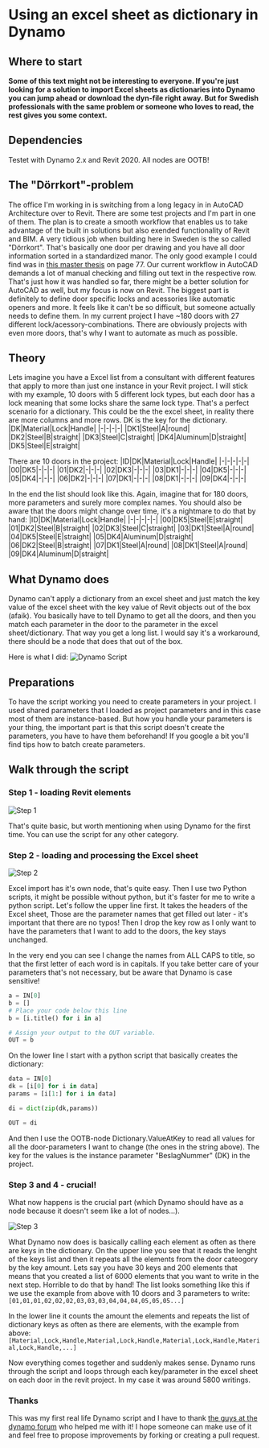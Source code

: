# Using an excel sheet as dictionary in Dynamo

## Where to start
**Some of this text might not be interesting to everyone. If you're just looking for a solution to import Excel sheets as dictionaries into Dynamo you can jump ahead or download the dyn-file right away. But for Swedish professionals with the same problem or someone who loves to read, the rest gives you some context.**

## Dependencies
Testet with Dynamo 2.x and Revit 2020. All nodes are OOTB!

## The "Dörrkort"-problem
The office I'm working in is switching from a long legacy in in AutoCAD Architecture over to Revit. There are some test projects and I'm part in one of them. The plan is to create a smooth workflow that enables us to take advantage of the built in solutions but also exended functionality of Revit and BIM. 
A very tidious job when building here in Sweden is the so called "Dörrkort". That's basically one door per drawing and you have all door information sorted in a standardized manor. The only good example I could find was in [this master thesis](http://www.diva-portal.se/smash/get/diva2:1221728/FULLTEXT01.pdf) on page 77. Our current workflow in AutoCAD demands a lot of manual checking and filling out text in the respective row. That's just how it was handled so far, there might be a better solution for AutoCAD as well, but my focus is now on Revit.
The biggest part is definitely to define door specific locks and acessories like automatic openers and more. It feels like it can't be so difficult, but someone actually needs to define them. In my current project I have ~180 doors with 27 different lock/acessory-combinations. There are obviously projects with even more doors, that's why I want to automate as much as possible.

## Theory
Lets imagine you have a Excel list from a consultant with different features that apply to more than just one instance in your Revit project. I will stick with my example, 10 doors with 5 different lock types, but each door has a lock meaning that some locks share the same lock type. That's a perfect scenario for a dictionary.
This could be the the excel sheet, in reality there are more columns and more rows. DK is the key for the dictionary.
|DK|Material|Lock|Handle|
|-|-|-|-|
|DK1|Steel|A|round|
|DK2|Steel|B|straight|
|DK3|Steel|C|straight|
|DK4|Aluminum|D|straight|
|DK5|Steel|E|straight|

There are 10 doors in the project:
|ID|DK|Material|Lock|Handle|
|-|-|-|-|-|
|00|DK5|-|-|-|
|01|DK2|-|-|-|
|02|DK3|-|-|-|
|03|DK1|-|-|-|
|04|DK5|-|-|-|
|05|DK4|-|-|-|
|06|DK2|-|-|-|
|07|DK1|-|-|-|
|08|DK1|-|-|-|
|09|DK4|-|-|-|

In the end the list should look like this. Again, imagine that for 180 doors, more parameters and surely more complex names. You should also be aware that the doors might change over time, it's a nightmare to do that by hand:
|ID|DK|Material|Lock|Handle|
|-|-|-|-|-|
|00|DK5|Steel|E|straight|
|01|DK2|Steel|B|straight|
|02|DK3|Steel|C|straight|
|03|DK1|Steel|A|round|
|04|DK5|Steel|E|straight|
|05|DK4|Aluminum|D|straight|
|06|DK2|Steel|B|straight|
|07|DK1|Steel|A|round|
|08|DK1|Steel|A|round|
|09|DK4|Aluminum|D|straight|

## What Dynamo does
Dynamo can't apply a dictionary from an excel sheet and just match the key value of the excel sheet with the key value of Revit objects out of the box (afaik). You basically have to tell Dynamo to get all the doors, and then you match each parameter in the door to the parameter in the excel sheet/dictionary. That way you get a long list. I would say it's a workaround, there should be a node that does that out of the box.

Here is what I did:
![Dynamo Script](screenshots/complete.png)

## Preparations
To have the script working you need to create parameters in your project. I used shared parameters that I loaded as project parameters and in this case most of them are instance-based. But how you handle your parameters is your thing, the important part is that this script doesn't create the parameters, you have to have them beforehand! If you google a bit you'll find tips how to batch create parameters.

## Walk through the script
### Step 1 - loading Revit elements
![Step 1](screenshots/step_1.png)

That's quite basic, but worth mentioning when using Dynamo for the first time. You can use the script for any other category.

### Step 2 - loading and processing the Excel sheet
![Step 2](screenshots/step_2.png)

Excel import has it's own node, that's quite easy. Then I use two Python scripts, it might be possible without python, but it's faster for me to write a python script. Let's follow the upper line first. It takes the headers of the Excel sheet, Those are the parameter names that get filled out later - it's important that there are no typos! Then I drop the key row as I only want to have the parameters that I want to add to the doors, the key stays unchanged.

In the very end you can see I change the names from ALL CAPS to title, so that the first letter of each word is in capitals. If you take better care of your parameters that's not necessary, but be aware that Dynamo is case sensitive!
```python
a = IN[0]
b = []
# Place your code below this line
b = [i.title() for i in a]	

# Assign your output to the OUT variable.
OUT = b
```
On the lower line I start with a python script that basically creates the dictionary:
```python
data = IN[0]
dk = [i[0] for i in data]
params = [i[1:] for i in data]

di = dict(zip(dk,params))

OUT = di
```
And then I use the OOTB-node Dictionary.ValueAtKey to read all values for all the door-parameters I want to change (the ones in the string above). The key for the values is the instance parameter "BeslagNummer" (DK) in the project.

### Step 3 and 4 - crucial!
What now happens is the crucial part (which Dynamo should have as a node because it doesn't seem like a lot of nodes...).

![Step 3](screenshots/step_3.png)

What Dynamo now does is basically calling each element as often as there are keys in the dictionary. On the upper line you see that it reads the lenght of the keys list and then it repeats all the elements from the door cateogory by the key amount. Lets say you have 30 keys and 200 elements that means that you created a list of 6000 elements that you want to write in the next step. Horrible to do that by hand!
The list looks something like this if we use the example from above with 10 doors and 3 parameters to write:
`[01,01,01,02,02,02,03,03,03,04,04,04,05,05,05...]`

In the lower line it counts the amount the elements and repeats the list of dictionary keys as often as there are elements, with the example from above:
`[Material,Lock,Handle,Material,Lock,Handle,Material,Lock,Handle,Material,Lock,Handle,...]`

Now everything comes together and suddenly makes sense. Dynamo runs through the script and loops through each key/parameter in the excel sheet on each door in the revit project. In my case it was around 5800 writings.

### Thanks
This was my first real life Dynamo script and I have to thank [the guys at the dynamo forum](https://forum.dynamobim.com/t/using-dictionaries-with-excel-and-parameters/57182) who helped me with it! I hope someone can make use of it and feel free to propose improvements by forking or creating a pull request.
